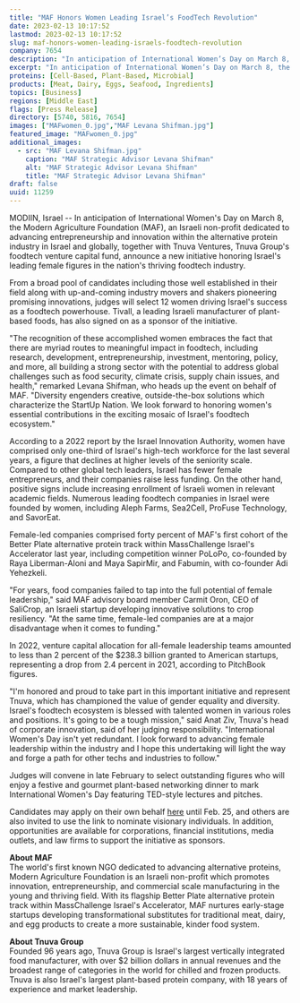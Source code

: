 ```yaml
---
title: "MAF Honors Women Leading Israel’s FoodTech Revolution"
date: 2023-02-13 10:17:52
lastmod: 2023-02-13 10:17:52
slug: maf-honors-women-leading-israels-foodtech-revolution
company: 7654
description: "In anticipation of International Women’s Day on March 8, the Modern Agriculture Foundation (MAF), an Israeli non-profit dedicated to advancing entrepreneurship and innovation within the alternative protein industry in Israel and globally, together with Tnuva Ventures, Tnuva Group's foodtech venture capital fund, announce a new initiative honoring Israel’s leading female figures in the nation’s thriving foodtech industry."
excerpt: "In anticipation of International Women’s Day on March 8, the Modern Agriculture Foundation (MAF), an Israeli non-profit dedicated to advancing entrepreneurship and innovation within the alternative protein industry in Israel and globally, together with Tnuva Ventures, Tnuva Group's foodtech venture capital fund, announce a new initiative honoring Israel’s leading female figures in the nation’s thriving foodtech industry."
proteins: [Cell-Based, Plant-Based, Microbial]
products: [Meat, Dairy, Eggs, Seafood, Ingredients]
topics: [Business]
regions: [Middle East]
flags: [Press Release]
directory: [5740, 5816, 7654]
images: ["MAFwomen_0.jpg","MAF Levana Shifman.jpg"]
featured_image: "MAFwomen_0.jpg"
additional_images:
  - src: "MAF Levana Shifman.jpg"
    caption: "MAF Strategic Advisor Levana Shifman"
    alt: "MAF Strategic Advisor Levana Shifman"
    title: "MAF Strategic Advisor Levana Shifman"
draft: false
uuid: 11259
---
```

MODIIN, Israel -- In anticipation of International Women's Day on March
8, the Modern Agriculture Foundation (MAF), an Israeli non-profit
dedicated to advancing entrepreneurship and innovation within the
alternative protein industry in Israel and globally, together with Tnuva
Ventures, Tnuva Group\'s foodtech venture capital fund, announce a new
initiative honoring Israel's leading female figures in the nation's
thriving foodtech industry.

From a broad pool of candidates including those well established in
their field along with up-and-coming industry movers and shakers
pioneering promising innovations, judges will select 12 women driving
Israel's success as a foodtech powerhouse. Tivall, a leading Israeli
manufacturer of plant-based foods, has also signed on as a sponsor of
the initiative.

"The recognition of these accomplished women embraces the fact that
there are myriad routes to meaningful impact in foodtech, including
research, development, entrepreneurship, investment, mentoring, policy,
and more, all building a strong sector with the potential to address
global challenges such as food security, climate crisis, supply chain
issues, and health," remarked Levana Shifman, who heads up the event on
behalf of MAF. "Diversity engenders creative, outside-the-box solutions
which characterize the StartUp Nation. We look forward to honoring
women's essential contributions in the exciting mosaic of Israel's
foodtech ecosystem."

According to a 2022 report by the Israel Innovation Authority, women
have comprised only one-third of Israel's high-tech workforce for the
last several years, a figure that declines at higher levels of the
seniority scale. Compared to other global tech leaders, Israel has fewer
female entrepreneurs, and their companies raise less funding. On the
other hand, positive signs include increasing enrollment of Israeli
women in relevant academic fields. Numerous leading foodtech companies
in Israel were founded by women, including Aleph Farms, Sea2Cell,
ProFuse Technology, and SavorEat.

Female-led companies comprised forty percent of MAF's first cohort of
the Better Plate alternative protein track within MassChallenge Israel's
Accelerator last year, including competition winner PoLoPo, co-founded
by Raya Liberman-Aloni and Maya SapirMir, and Fabumin, with co-founder
Adi Yehezkeli.

"For years, food companies failed to tap into the full potential of
female leadership," said MAF advisory board member Carmit Oron, CEO of
SaliCrop, an Israeli startup developing innovative solutions to crop
resiliency. "At the same time, female-led companies are at a major
disadvantage when it comes to funding."

In 2022, venture capital allocation for all-female leadership teams
amounted to less than 2 percent of the \$238.3 billion granted to
American startups, representing a drop from 2.4 percent in 2021,
according to PitchBook figures.

\"I\'m honored and proud to take part in this important initiative and
represent Tnuva, which has championed the value of gender equality and
diversity. Israel\'s foodtech ecosystem is blessed with talented women
in various roles and positions. It\'s going to be a tough mission," said
Anat Ziv, Tnuva\'s head of corporate innovation, said of her judging
responsibility. "International Women's Day isn't yet redundant. I look
forward to advancing female leadership within the industry and I hope
this undertaking will light the way and forge a path for other techs and
industries to follow."

Judges will convene in late February to select outstanding figures who
will enjoy a festive and gourmet plant-based networking dinner to mark
International Women's Day featuring TED-style lectures and pitches.

Candidates may apply on their own behalf
[here](https://www.modern-agriculture.org/open-call) until Feb. 25, and
others are also invited to use the link to nominate visionary
individuals. In addition, opportunities are available for corporations,
financial institutions, media outlets, and law firms to support the
initiative as sponsors.

**About MAF**\
The world's first known NGO dedicated to advancing alternative proteins,
Modern Agriculture Foundation is an Israeli non-profit which promotes
innovation, entrepreneurship, and commercial scale manufacturing in the
young and thriving field. With its flagship Better Plate alternative
protein track within MassChallenge Israel's Accelerator, MAF nurtures
early-stage startups developing transformational substitutes for
traditional meat, dairy, and egg products to create a more sustainable,
kinder food system.

**About Tnuva Group**\
Founded 96 years ago, Tnuva Group is Israel\'s largest vertically
integrated food manufacturer, with over \$2 billion dollars in annual
revenues and the broadest range of categories in the world for chilled
and frozen products. Tnuva is also Israel\'s largest plant-based protein
company, with 18 years of experience and market leadership.
